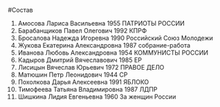 #Состав
1. Амосова Лариса Васильевна 1955 ПАТРИОТЫ РОССИИ
2. Барабанщиков Павел Олегович 1992 КПРФ
3. Бросалова Надежда Игоревна 1990 Российский Союз Молодежи
4. Жукова Екатерина Александровна 1987 собрание-работа
5. Иванова Любовь Александровна 1954 КОММУНИСТЫ РОССИИ
6. Кадыров Дмитрий Вячеславович 1985 ЕР
7. Лисицын Вячеслав Юрьевич 1972 ПРАВОЕ ДЕЛО
8. Матюшин Петр Леонидович 1944 СР
9. Похолкова Дарья Алексеевна 1991 ЯБЛОКО
10. Тимофеева Татьяна Владимировна 1987 ЛДПР
11. Шишкина Лидия Евгеньевна 1960 За женщин России
